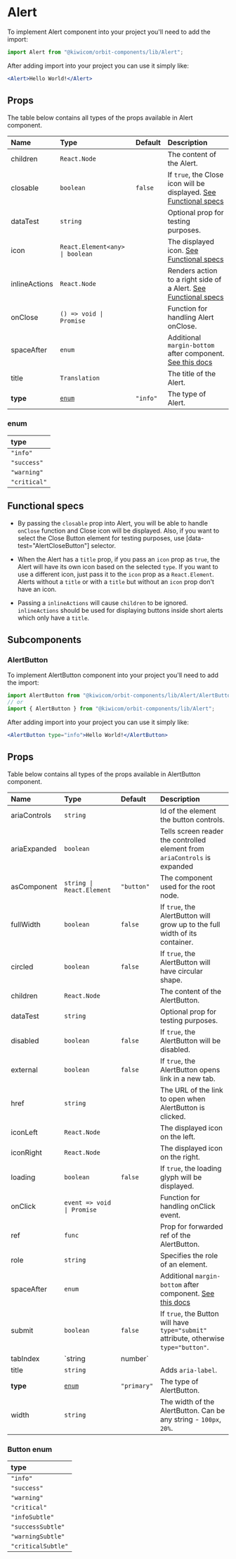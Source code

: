 # Alert

To implement Alert component into your project you'll need to add the import:

```jsx
import Alert from "@kiwicom/orbit-components/lib/Alert";
```

After adding import into your project you can use it simply like:

```jsx
<Alert>Hello World!</Alert>
```

## Props

The table below contains all types of the props available in Alert component.

| Name          | Type                            | Default  | Description                                                                                                                                                    |
| :------------ | :------------------------------ | :------- | :------------------------------------------------------------------------------------------------------------------------------------------------------------- |
| children      | `React.Node`                    |          | The content of the Alert.                                                                                                                                      |
| closable      | `boolean`                       | `false`  | If `true`, the Close icon will be displayed. [See Functional specs](#functional-specs)                                                                         |
| dataTest      | `string`                        |          | Optional prop for testing purposes.                                                                                                                            |
| icon          | `React.Element<any> \| boolean` |          | The displayed icon. [See Functional specs](#functional-specs)                                                                                                  |
| inlineActions | `React.Node`                    |          | Renders action to a right side of a Alert. [See Functional specs](#functional-specs)                                                                           |
| onClose       | `() => void \| Promise`         |          | Function for handling Alert onClose.                                                                                                                           |
| spaceAfter    | `enum`                          |          | Additional `margin-bottom` after component. [See this docs](https://github.com/kiwicom/orbit/tree/master/packages/orbit-components/src/common/getSpacingToken) |
| title         | `Translation`                   |          | The title of the Alert.                                                                                                                                        |
| **type**      | [`enum`](#enum)                 | `"info"` | The type of Alert.                                                                                                                                             |

### enum

| type         |
| :----------- |
| `"info"`     |
| `"success"`  |
| `"warning"`  |
| `"critical"` |

## Functional specs

- By passing the `closable` prop into Alert, you will be able to handle `onClose` function and Close icon will be displayed. Also, if you want to select the Close Button element for testing purposes, use [data-test="AlertCloseButton"] selector.

- When the Alert has a `title` prop, if you pass an `icon` prop as `true`, the Alert will have its own icon based on the selected `type`. If you want to use a different icon, just pass it to the `icon` prop as a `React.Element`. Alerts without a `title` or with a `title` but without an `icon` prop don't have an icon.

- Passing a `inlineActions` will cause `children` to be ignored. `inlineActions` should be used for displaying buttons inside short alerts which only have a `title`.

## Subcomponents

### AlertButton

To implement AlertButton component into your project you'll need to add the import:

```jsx
import AlertButton from "@kiwicom/orbit-components/lib/Alert/AlertButton";
// or
import { AlertButton } from "@kiwicom/orbit-components/lib/Alert";
```

After adding import into your project you can use it simply like:

```jsx
<AlertButton type="info">Hello World!</AlertButton>
```

## Props

Table below contains all types of the props available in AlertButton component.

| Name         | Type                       | Default     | Description                                                                                                                                                    |
| :----------- | :------------------------- | :---------- | :------------------------------------------------------------------------------------------------------------------------------------------------------------- |
| ariaControls | `string`                   |             | Id of the element the button controls.                                                                                                                         |
| ariaExpanded | `boolean`                  |             | Tells screen reader the controlled element from `ariaControls` is expanded                                                                                     |
| asComponent  | `string \| React.Element`  | `"button"`  | The component used for the root node.                                                                                                                          |
| fullWidth    | `boolean`                  | `false`     | If `true`, the AlertButton will grow up to the full width of its container.                                                                                    |
| circled      | `boolean`                  | `false`     | If `true`, the AlertButton will have circular shape.                                                                                                           |
| children     | `React.Node`               |             | The content of the AlertButton.                                                                                                                                |
| dataTest     | `string`                   |             | Optional prop for testing purposes.                                                                                                                            |
| disabled     | `boolean`                  | `false`     | If `true`, the AlertButton will be disabled.                                                                                                                   |
| external     | `boolean`                  | `false`     | If `true`, the AlertButton opens link in a new tab.                                                                                                            |
| href         | `string`                   |             | The URL of the link to open when AlertButton is clicked.                                                                                                       |
| iconLeft     | `React.Node`               |             | The displayed icon on the left.                                                                                                                                |
| iconRight    | `React.Node`               |             | The displayed icon on the right.                                                                                                                               |
| loading      | `boolean`                  | `false`     | If `true`, the loading glyph will be displayed.                                                                                                                |
| onClick      | `event => void \| Promise` |             | Function for handling onClick event.                                                                                                                           |
| ref          | `func`                     |             | Prop for forwarded ref of the AlertButton.                                                                                                                     |
| role         | `string`                   |             | Specifies the role of an element.                                                                                                                              |
| spaceAfter   | `enum`                     |             | Additional `margin-bottom` after component. [See this docs](https://github.com/kiwicom/orbit/tree/master/packages/orbit-components/src/common/getSpacingToken) |
| submit       | `boolean`                  | `false`     | If `true`, the Button will have `type="submit"` attribute, otherwise `type="button"`.                                                                          |
| tabIndex     | `string                    | number`     |                                                                                                                                                                | Specifies the tab order of an element. |
| title        | `string`                   |             | Adds `aria-label`.                                                                                                                                             |
| **type**     | [`enum`](#button-enum)     | `"primary"` | The type of AlertButton.                                                                                                                                       |
| width        | `string`                   |             | The width of the AlertButton. Can be any string - `100px`, `20%`.                                                                                              |

### Button enum

| type               |
| :----------------- |
| `"info"`           |
| `"success"`        |
| `"warning"`        |
| `"critical"`       |
| `"infoSubtle"`     |
| `"successSubtle"`  |
| `"warningSubtle"`  |
| `"criticalSubtle"` |
